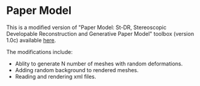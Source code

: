 # Paper Model
This is a modified version of "Paper Model: St-DR, Stereoscopic Developable Reconstruction and Generative Paper Model" toolbox (version 1.0c) available [here](http://isit.u-clermont1.fr/~ab/Research/index.html).

The modifications include:
- Ablity to generate N number of meshes with random deformations.
- Adding random background to rendered meshes.
- Reading and rendering xml files.